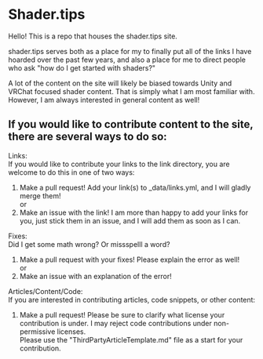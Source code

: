 # Shader.tips

Hello! This is a repo that houses the shader.tips site.

shader.tips serves both as a place for my to finally put all of the links I have hoarded over the past few years, and also a place for me to direct people who ask "how do I get started with shaders?"

A lot of the content on the site will likely be biased towards Unity and VRChat focused shader content. That is simply what I am most familiar with. However, I am always interested in general content as well!

## If you would like to contribute content to the site, there are several ways to do so:
Links: <br>
  If you would like to contribute your links to the link directory, you are welcome to do this in one of two ways:<br>
  1. Make a pull request! Add your link(s) to _data/links.yml, and I will gladly merge them!<br>
  or<br>
  2. Make an issue with the link! I am more than happy to add your links for you, just stick them in an issue, and I will add them as soon as I can.<br>

Fixes:<br>
  Did I get some math wrong? Or missspelll a word?<br>
  1. Make a pull request with your fixes! Please explain the error as well!<br>
  or<br>
  2. Make an issue with an explanation of the error!<br>

Articles/Content/Code:<br>
  If you are interested in contributing articles, code snippets, or other content:<br>
  1. Make a pull request! Please be sure to clarify what license your contribution is under. I may reject code contributions under non-permissive licenses.<br> Please use the "ThirdPartyArticleTemplate.md" file as a start for your contribution. 
